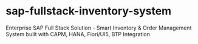 # sap-fullstack-inventory-system
Enterprise SAP Full Stack Solution - Smart Inventory &amp; Order Management System built with CAPM, HANA, Fiori/UI5, BTP Integration
